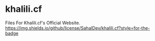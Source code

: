 # khalili.cf
Files For Khalili.cf's Official Website. 
https://img.shields.io/github/license/SahalDev/khalili.cf?style=for-the-badge
